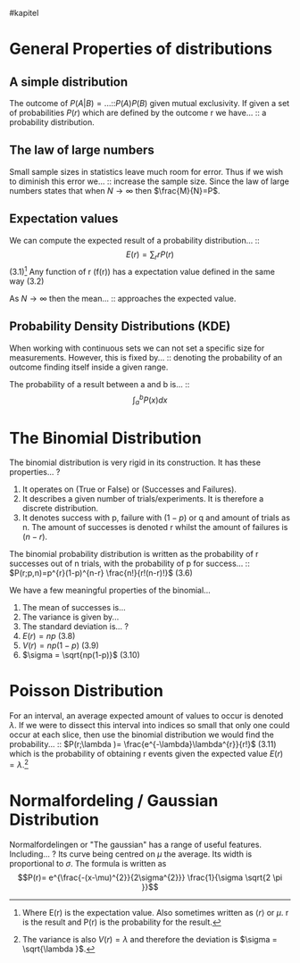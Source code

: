 #kapitel 
# General Properties of distributions
## A simple distribution
The outcome of $P(A|B)=...$::$P(A)P(B)$ given mutual exclusivity.
If given a set of probabilities $P(r)$ which are defined by the outcome r we have... :: a probability distribution. 
<!--SR:!2023-02-15,1,230-->

## The law of large numbers
Small sample sizes in statistics leave much room for error. Thus if we wish to diminish this error we... :: increase the sample size. Since the law of large numbers states that when $N \to \infty$ then $\frac{M}{N}=P$.

## Expectation values
We can compute the expected result of a probability distribution... :: $$E(r)=\sum_{r}rP(r)$$(3.1)[^1] Any function of r (f(r)) has a expectation value defined in the same way (3.2)

As $N \to \infty$ then the mean... :: approaches the expected value.

## Probability Density Distributions (KDE)
When working with continuous sets we can not set a specific size for measurements. However, this is fixed by... :: denoting the probability of an outcome finding itself inside a given range.

The probability of a result between a and b is... :: $$\int_{a}^{b}P(x)dx $$
# The Binomial Distribution
The binomial distribution is very rigid in its construction. It has these properties...
?
1. It operates on (True or False) or (Successes and Failures).
2. It describes a given number of trials/experiments. It is therefore a discrete distribution.
3. It denotes success with p, failure with $(1-p)$ or q and amount of trials as n. The amount of successes is denoted r whilst the amount of failures is $(n-r)$.

The binomial probability distribution is written as the probability of r successes out of n trials, with the probability of p for success... :: $P(r;p,n)=p^{r}(1-p)^{n-r} \frac{n!}{r!(n-r)!}$ (3.6)

We have a few meaningful properties of the binomial...
1. The mean of successes is...
2. The variance is given by...
3. The standard deviation is...
?
1. $E(r)=np$ (3.8)
2. $V(r)=np(1-p)$ (3.9)
3. $\sigma = \sqrt{np(1-p)}$ (3.10)

# Poisson Distribution
For an interval, an average expected amount of values to occur is denoted $\lambda$. If we were to dissect this interval into indices so small that only one could occur at each slice, then use the binomial distribution we would find the probability... :: $P(r;\lambda )= \frac{e^{-\lambda}\lambda^{r}}{r!}$ (3.11) which is the probability of obtaining r events given the expected value $E(r)=\lambda$.[^2]

# Normalfordeling / Gaussian Distribution
Normalfordelingen or "The gaussian" has a range of useful features. Including...
?
Its curve being centred on  $\mu$ the average.
Its width is proportional to $\sigma$.
The formula is written as$$P(r)= e^{\frac{-(x-\mu)^{2}}{2\sigma^{2}}} \frac{1}{\sigma \sqrt{2 \pi }}$$


[^1]: Where E(r) is the expectation value. Also sometimes written as $\langle r \rangle$ or $\mu$. r is the result and P(r) is the probability for the result.
[^2]: The variance is also $V(r)=\lambda$ and therefore the deviation is $\sigma = \sqrt{\lambda }$.